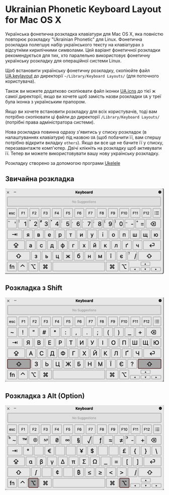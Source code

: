 # Ukrainian Phonetic Keyboard Layout for Mac OS X
Українська фонетична розкладка клавіатури для Mac OS X, яка повністю повторює розкладку "Ukrainian Phonetic" для Linux. Фонетична розкладка полегшує набір українського тексту на клавіатурах з відсутніми кирилічними символами. Цей варіант фонетичної розкладки рекомендується для тих, хто паралельно використовує фонетичну українську розкладку для операційної системи Linux.

Щоб встановити українську фонетичну розкладку, скопіюйте файл [UA.keylayout](https://github.com/nagornyi/ukrainian-phonetic-keyboard-mac/raw/master/UA.keylayout) до директорії `~/Library/Keyboard Layouts/` (для поточного користувача).

Також ви можете додатково скопіювати файл іконки [UA.icns](https://github.com/nagornyi/ukrainian-phonetic-keyboard-mac/raw/master/UA.icns) до тієї ж самої директорії, якщо ви хочете щоб замість назви розкладки `UA` у треї була іконка з українським прапором.

Якщо ви хочете встановити розкладку для всіх користувачів, тоді вам потрібно скопіювати ці файли до директорії `/Library/Keyboard Layouts/` (потрібні права адміністратора системи).

Нова розкладка повинна одразу з'явитись у списку розкладок (в налаштуваннях клавіатури) під назвою `UA` (щоб побачити її, вам спершу потрібно відкрити вкладку `others`). Якщо ви все ще не бачите її у списку, перезавантажте комп'ютер. Двічі клікніть на розкладку щоб активувати її. Тепер ви можете використовувати вашу нову українську розкладку.

Розкладку створено за допомогою програми [Ukelele](http://scripts.sil.org/cms/scripts/page.php?site_id=nrsi&id=ukelele)

## Звичайна розкладка
![](https://github.com/nagornyi/ukrainian-phonetic-keyboard-mac/raw/master/screenshots/ua-layout-normal.png)

## Розкладка з Shift
![](https://github.com/nagornyi/ukrainian-phonetic-keyboard-mac/raw/master/screenshots/ua-layout-shift.png)

## Розкладка з Alt (Option)
![](https://github.com/nagornyi/ukrainian-phonetic-keyboard-mac/raw/master/screenshots/ua-layout-alt.png)
